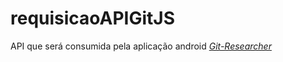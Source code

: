 # requisicaoAPIGitJS

API que será consumida pela aplicação android [*Git-Researcher*](https://github.com/JoaoPauloLins/GitHubResearcher)
